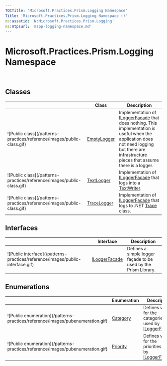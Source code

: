 ```yaml
---
TOCTitle: 'Microsoft.Practices.Prism.Logging Namespace'
Title: 'Microsoft.Practices.Prism.Logging Namespace ()'
ms:assetid: 'N:Microsoft.Practices.Prism.Logging'
ms:mtpsurl: 'mspp-logging-namespace.md'
---
```



# Microsoft.Practices.Prism.Logging Namespace

 

## Classes


<table>

<thead>
<tr class="header">
<th> </th>
<th>Class</th>
<th>Description</th>
</tr>
</thead>
<tbody>
<tr class="odd">
<td>![Public class](/patterns-practices/reference/images/public-class.gif)</td>
<td><a href="/patterns-practices/reference/emptylogger-class-mspp-logging">EmptyLogger</a></td>
<td><div class="summary">
Implementation of <a href="/patterns-practices/reference/iloggerfacade-interface-mspp-logging">ILoggerFacade</a> that does nothing. This implementation is useful when the application does not need logging but there are infrastructure pieces that assume there is a logger.
</div></td>
</tr>
<tr class="even">
<td>![Public class](/patterns-practices/reference/images/public-class.gif)</td>
<td><a href="/patterns-practices/reference/textlogger-class-mspp-logging">TextLogger</a></td>
<td><div class="summary">
Implementation of <a href="/patterns-practices/reference/iloggerfacade-interface-mspp-logging">ILoggerFacade</a> that logs into a <a href="http://msdn.microsoft.com/en-us/library/ywxh2328">TextWriter</a>.
</div></td>
</tr>
<tr class="odd">
<td>![Public class](/patterns-practices/reference/images/public-class.gif)</td>
<td><a href="/patterns-practices/reference/tracelogger-class-mspp-logging">TraceLogger</a></td>
<td><div class="summary">
Implementation of <a href="/patterns-practices/reference/iloggerfacade-interface-mspp-logging">ILoggerFacade</a> that logs to .NET <a href="http://msdn.microsoft.com/en-us/library/36hhw2t6">Trace</a> class.
</div></td>
</tr>
</tbody>
</table>

## Interfaces


<table>

<thead>
<tr class="header">
<th> </th>
<th>Interface</th>
<th>Description</th>
</tr>
</thead>
<tbody>
<tr class="odd">
<td>![Public interface](/patterns-practices/reference/images/public-interface.gif)</td>
<td><a href="/patterns-practices/reference/iloggerfacade-interface-mspp-logging">ILoggerFacade</a></td>
<td><div class="summary">
Defines a simple logger façade to be used by the Prism Library.
</div></td>
</tr>
</tbody>
</table>

## Enumerations


<table>

<thead>
<tr class="header">
<th> </th>
<th>Enumeration</th>
<th>Description</th>
</tr>
</thead>
<tbody>
<tr class="odd">
<td>![Public enumeration](/patterns-practices/reference/images/pubenumeration.gif)</td>
<td><a href="/patterns-practices/reference/category-enumeration-mspp-logging">Category</a></td>
<td><div class="summary">
Defines values for the categories used by <a href="/patterns-practices/reference/iloggerfacade-interface-mspp-logging">ILoggerFacade</a>.
</div></td>
</tr>
<tr class="even">
<td>![Public enumeration](/patterns-practices/reference/images/pubenumeration.gif)</td>
<td><a href="/patterns-practices/reference/priority-enumeration-mspp-logging">Priority</a></td>
<td><div class="summary">
Defines values for the priorities used by <a href="/patterns-practices/reference/iloggerfacade-interface-mspp-logging">ILoggerFacade</a>.
</div></td>
</tr>
</tbody>
</table>
